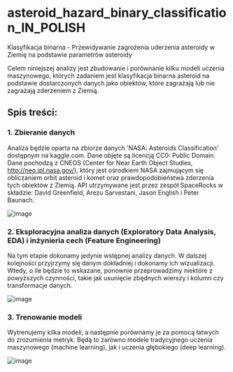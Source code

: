 # asteroid_hazard_binary_classification_IN_POLISH
Klasyfikacja binarna - Przewidywanie zagrożenia uderzenia asteroidy w Ziemię na podstawie parametrów asteroidy

Celem niniejszej analizy jest zbudowanie i porównanie kilku modeli uczenia maszynowego, których zadaniem jest klasyfikacja binarna asteroid na podstawie dostarczonych danych jako obiektów, które zagrażają lub nie zagrażają zderzeniem z Ziemią.

## Spis treści:

### 1. Zbieranie danych
Analiza będzie oparta na zbiorze danych 'NASA: Asteroids Classification' dostępnym na kaggle.com. Dane objęte są licencją CC0: Public Domain. Dane pochodzą z CNEOS (Center for Near Earth Object Studies, http://neo.jpl.nasa.gov/), który jest ośrodkiem NASA zajmującym się obliczaniem orbit asteroid i komet oraz prawdopodobieństwa zderzenia tych obiektów z Ziemią. API utrzymywane jest przez zespół SpaceRocks w składzie: David Greenfield, Arezu Sarvestani, Jason English i Peter Baunach.

![image](https://github.com/user-attachments/assets/e7892128-fcec-4fae-a5c3-435e76200521)

### 2. Eksploracyjna analiza danych (Exploratory Data Analysis, EDA) i inżynieria cech (Feature Engineering)
Na tym etapie dokonamy jedynie wstępnej analizy danych. W dalszej kolejności przyjrzymy się danym dokładniej i dokonamy ich wizualizacji. Wtedy, o ile będzie to wskazane, ponownie przeprowadzimy niektóre z powyższych czynności, takie jak usunięcie zbędnych wierszy i kolumn czy transformacje danych.

![image](https://github.com/user-attachments/assets/d67a6785-cc80-4535-902b-4173e83136d2)

### 3. Trenowanie modeli
Wytrenujemy kilka modeli, a następnie porównamy je za pomocą łatwych do zrozumienia metryk. Będą to zarówno modele tradycyjnego uczenia maszynowego (machine learning), jak i uczenia głębokiego (deep learning).

![image](https://github.com/user-attachments/assets/2025454f-c50c-4a7b-9d17-40afba3c8ca1)

